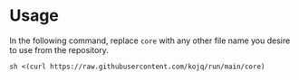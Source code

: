 # Usage

In the following command, replace `core` with any other file name you desire to use from the repository.

```
sh <(curl https://raw.githubusercontent.com/kojq/run/main/core)
```

